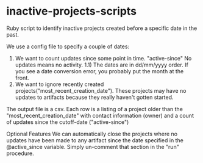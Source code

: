 # inactive-projects-scripts
Ruby script to identify inactive projects created before a specific date in the past.

We use a config file to specify a couple of dates: 
  1) We want to count updates since some point in time. "active-since" No updates means no activity.
	1.1) The dates are in dd/mm/yyyy order. If you see a date conversion error, you probably put the month at the front.
  2) We want to ignore recently created projects("most_recent_creation_date"). These projects may have 
     no updates to artifacts because they really haven't gotten started.

The output file is a csv. 
Each row is a listing of a project older than the "most_recent_creation_date" with contact 
information (owner) and a count of updates since the cutoff-date ("active-since")

Optional Features
We can automatically close the projects where no updates have been made to any artifact since the date specified
in the @active_since variable. Simply un-comment that section in the "run" procedure.
